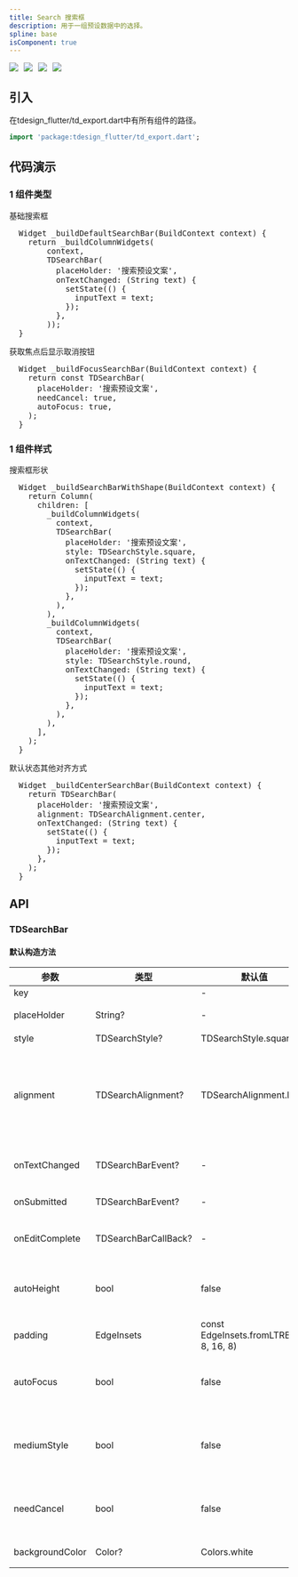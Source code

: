```yaml
---
title: Search 搜索框
description: 用于一组预设数据中的选择。
spline: base
isComponent: true
---
```


<span class="coverages-badge" style="margin-right: 10px"><img src="https://img.shields.io/badge/coverages%3A%20lines-100%25-blue" /></span><span class="coverages-badge" style="margin-right: 10px"><img src="https://img.shields.io/badge/coverages%3A%20functions-100%25-blue" /></span><span class="coverages-badge" style="margin-right: 10px"><img src="https://img.shields.io/badge/coverages%3A%20statements-100%25-blue" /></span><span class="coverages-badge" style="margin-right: 10px"><img src="https://img.shields.io/badge/coverages%3A%20branches-83%25-blue" /></span>
## 引入

在tdesign_flutter/td_export.dart中有所有组件的路径。

```dart
import 'package:tdesign_flutter/td_export.dart';
```

## 代码演示

### 1 组件类型

基础搜索框
                  
<td-code-block panel="Dart">

  <pre slot="Dart" lang="javascript">
  Widget _buildDefaultSearchBar(BuildContext context) {
    return _buildColumnWidgets(
        context,
        TDSearchBar(
          placeHolder: '搜索预设文案',
          onTextChanged: (String text) {
            setState(() {
              inputText = text;
            });
          },
        ));
  }</pre>

</td-code-block>
                                        

获取焦点后显示取消按钮
                  
<td-code-block panel="Dart">

  <pre slot="Dart" lang="javascript">
  Widget _buildFocusSearchBar(BuildContext context) {
    return const TDSearchBar(
      placeHolder: '搜索预设文案',
      needCancel: true,
      autoFocus: true,
    );
  }</pre>

</td-code-block>
                                        
### 1 组件样式

搜索框形状
                  
<td-code-block panel="Dart">

  <pre slot="Dart" lang="javascript">
  Widget _buildSearchBarWithShape(BuildContext context) {
    return Column(
      children: [
        _buildColumnWidgets(
          context,
          TDSearchBar(
            placeHolder: '搜索预设文案',
            style: TDSearchStyle.square,
            onTextChanged: (String text) {
              setState(() {
                inputText = text;
              });
            },
          ),
        ),
        _buildColumnWidgets(
          context,
          TDSearchBar(
            placeHolder: '搜索预设文案',
            style: TDSearchStyle.round,
            onTextChanged: (String text) {
              setState(() {
                inputText = text;
              });
            },
          ),
        ),
      ],
    );
  }</pre>

</td-code-block>
                                        

默认状态其他对齐方式
                  
<td-code-block panel="Dart">

  <pre slot="Dart" lang="javascript">
  Widget _buildCenterSearchBar(BuildContext context) {
    return TDSearchBar(
      placeHolder: '搜索预设文案',
      alignment: TDSearchAlignment.center,
      onTextChanged: (String text) {
        setState(() {
          inputText = text;
        });
      },
    );
  }</pre>

</td-code-block>
                                        


## API
### TDSearchBar
#### 默认构造方法

| 参数 | 类型 | 默认值 | 说明 |
| --- | --- | --- | --- |
| key |  | - |  |
| placeHolder | String? | - | 预设文案 |
| style | TDSearchStyle? | TDSearchStyle.square | 样式 |
| alignment | TDSearchAlignment? | TDSearchAlignment.left | 对齐方式，居中或这头部对齐 |
| onTextChanged | TDSearchBarEvent? | - | 文字改变回调 |
| onSubmitted | TDSearchBarEvent? | - | 提交回调 |
| onEditComplete | TDSearchBarCallBack? | - | 编辑完成回调 |
| autoHeight | bool | false | 是否自动计算高度 |
| padding | EdgeInsets | const EdgeInsets.fromLTRB(16, 8, 16, 8) | 内部填充 |
| autoFocus | bool | false | 是否自动获取焦点 |
| mediumStyle | bool | false | 是否在导航栏中的样式 |
| needCancel | bool | false | 是否需要取消按钮 |
| backgroundColor | Color? | Colors.white | 背景颜色 |


  
